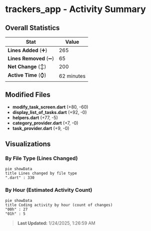 # trackers_app - Activity Summary 

## Overall Statistics

| Stat                   | Value                                                             |
| ---------------------- | ----------------------------------------------------------------- |
| **Lines Added** (➕)   | 265                                          |
| **Lines Removed** (➖) | 65                                        |
| **Net Change** (↕)    | 200                |
| **Active Time** (⌚)   | 62 minutes |


## Modified Files
- **modify_task_screen.dart** (+80, -60)
- **display_list_of_tasks.dart** (+92, -0)
- **helpers.dart** (+77, -5)
- **category_provider.dart** (+7, -0)
- **task_provider.dart** (+9, -0)

## Visualizations

### By File Type (Lines Changed)

```mermaid
pie showData
title Lines changed by file type
".dart" : 330
```

### By Hour (Estimated Activity Count)

```mermaid
pie showData
title Coding activity by hour (count of changes)
"00h" : 27
"01h" : 5
```


> **Last Updated:** 1/24/2025, 1:26:59 AM